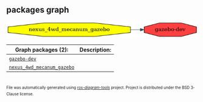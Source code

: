 <!--
File was automatically generated using 'ros-diagram-tools' project.
Project is distributed under the BSD 3-Clause license.
-->

## packages graph

[![gazebo-dev](gazebo_dev.png "gazebo-dev")](gazebo_dev.png)


| Graph packages (2): | Description: |
| ------------------- | ------------ |
| [`gazebo-dev`](gazebo_dev.md) |  |
| [`nexus_4wd_mecanum_gazebo`](nexus_4wd_mecanum_gazebo.md) |  |


</br>
<font size="1">
File was automatically generated using <a href="https://github.com/anetczuk/ros-diagram-tools"><i>ros-diagram-tools</i></a> project.
Project is distributed under the BSD 3-Clause license.
</font>
